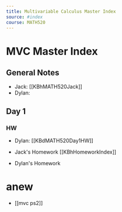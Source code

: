 ```yaml
---
title: Multivariable Calculus Master Index
source: #index 
course: MATH520
---
```


# MVC Master Index

## General Notes
- Jack: [[KBhMATH520Jack]]
- Dylan: 

## Day 1
### HW
- Dylan: [[KBdMATH520Day1HW]]

- Jack's Homework [[KBhHomeworkIndex]] 
- Dylan's Homework


#  anew
- [[mvc ps2]]


